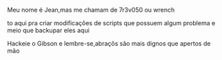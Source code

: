 Meu nome é Jean,mas me chamam de 7r3v050 ou wrench

to aqui pra criar modificações de scripts que possuem algum problema e meio que backupar eles aqui

Hackeie o Gibson e lembre-se,abraçõs são mais dignos que apertos de mão

<!---
Jeanpseven/Jeanpseven is a ✨ sexy ✨ repository because its `README.md` (this file) appears on your GitHub profile.
You can click the Preview link to take a look at your changes.
--->
